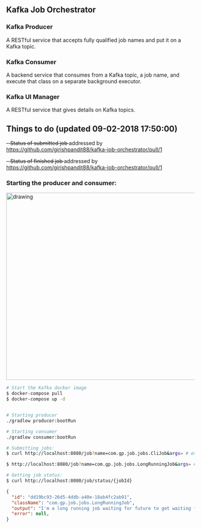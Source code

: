 Kafka Job Orchestrator
--------------------------------------

### Kafka Producer
A RESTful service that accepts fully qualified job names and put it on a Kafka topic.

### Kafka Consumer
A backend service that consumes from a Kafka topic, a job name, and execute that class on a separate background executor.

### Kafka UI Manager
A RESTful service that gives details on Kafka topics. 


## Things to do (updated 09-02-2018 17:50:00)
<del> - Status of submitted job </del> addressed by https://github.com/girishpandit88/kafka-job-orchestrator/pull/1

<del> - Status of finished job </del> addressed by https://github.com/girishpandit88/kafka-job-orchestrator/pull/1


### Starting the producer and consumer:

<img src="img/kjo.mov.gif" alt="drawing" width="1280" height="500" />

```bash
# Start the Kafka docker image
$ docker-compose pull
$ docker-compose up -d 


# Starting producer
./gradlew producer:bootRun

# Starting consumer
./gradlew consumer:bootRun

# Submitting jobs:
$ curl http://localhost:8080/job?name=com.gp.job.jobs.CliJob&args= # execute the CliJob class

$ http://localhost:8080/job?name=com.gp.job.jobs.LongRunningJob&args= # execute the LongRunningJob class

# Getting job status:
$ curl http://localhost:8080/job/status/{jobId}
```
```json
{
  "id": "dd19bc93-26d5-4ddb-a40e-18ab4fc2ab91",
  "className": "com.gp.job.jobs.LongRunningJob",
  "output": "I'm a long running job waiting for future to get waiting for future to get waiting for future to get waiting for future to get Hello ! 2018-09-03 17:37:18.975  INFO 33027 --- [pool-1-thread-2] c.g.j.consumer.manager.WorkUnitConsumer  : Result of job operation : null ",
  "error": null,
}
```
